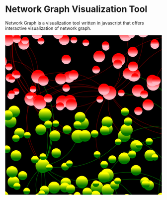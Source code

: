 # Network Graph Visualization Tool 
Network Graph is a visualization tool written in javascript that offers interactive visualization of network graph.

![ScreenShot](https://github.com/banjodayo39/NetworkGraph/blob/master/src/assets/sampleImage.png)
